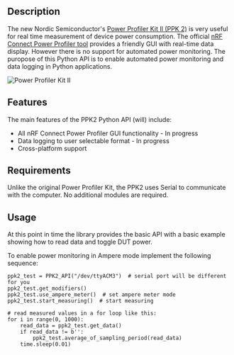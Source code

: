 ## Description
The new Nordic Semiconductor's [Power Profiler Kit II (PPK 2)](https://www.nordicsemi.com/Software-and-tools/Development-Tools/Power-Profiler-Kit-2) is very useful for real time measurement of device power consumption. The official [nRF Connect Power Profiler tool](https://github.com/NordicSemiconductor/pc-nrfconnect-ppk) provides a friendly GUI with real-time data display. However there is no support for automated power monitoring. The puropose of this Python API is to enable automated power monitoring and data logging in Python applications.

![Power Profiler Kit II](https://github.com/IRNAS/ppk2-api-python/blob/master/images/power-profiler-kit-II.jpg)

## Features
The main features of the PPK2 Python API (will) include:
* All nRF Connect Power Profiler GUI functionality - In progress
* Data logging to user selectable format - In progress
* Cross-platform support

## Requirements
Unlike the original Power Profiler Kit, the PPK2 uses Serial to communicate with the computer. No additional modules are required.

## Usage
At this point in time the library provides the basic API with a basic example showing how to read data and toggle DUT power.

To enable power monitoring in Ampere mode implement the following sequence:
```
ppk2_test = PPK2_API("/dev/ttyACM3")  # serial port will be different for you
ppk2_test.get_modifiers()
ppk2_test.use_ampere_meter()  # set ampere meter mode
ppk2_test.start_measuring()  # start measuring

# read measured values in a for loop like this:
for i in range(0, 1000):
    read_data = ppk2_test.get_data()
    if read_data != b'':
        ppk2_test.average_of_sampling_period(read_data)
    time.sleep(0.01)
```
